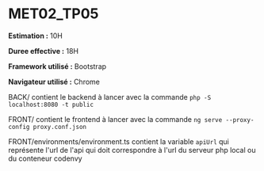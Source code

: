 # MET02_TP05

__Estimation :__ 10H 

__Duree effective :__ 18H

__Framework utilisé :__ Bootstrap

__Navigateur utilisé :__ Chrome 

BACK/ contient le backend à lancer avec la commande `php -S localhost:8080 -t public`

FRONT/ contient le frontend à lancer avec la commande `ng serve --proxy-config proxy.conf.json`

FRONT/environments/environment.ts contient la variable `apiUrl` qui représente l'url de l'api qui doit correspondre à l'url du serveur php local ou du conteneur codenvy
